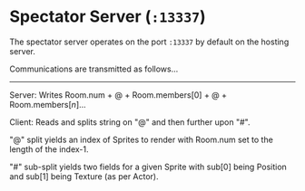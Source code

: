 # Spectator Server (`:13337`)

The spectator server operates on the port `:13337` by default on the hosting server. 

Communications are transmitted as follows...

---

Server: Writes Room.num + @ + Room.members[0] + @ + Room.members[_n_]...

Client: Reads and splits string on "@" and then further upon "#".

"@" split yields an index of Sprites to render with Room.num set to the length of the index-1. 

"#" sub-split yields two fields for a given Sprite with sub[0] being Position and sub[1] being Texture (as per Actor).



